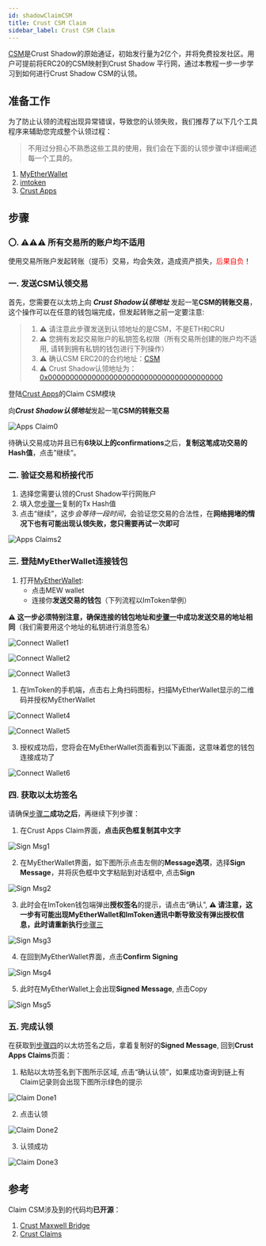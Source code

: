 ```yaml
---
id: shadowClaimCSM
title: Crust CSM Claim
sidebar_label: Crust CSM Claim
---
```


[CSM](https://ipfs.decoo.io/ipfs/QmdPsqY6W1v5KUYH8Q1m8SCJwFLXSwRJeeeft9WS6ct3JA)是Crust Shadow的原始通证，初始发行量为2亿个，并将免费投发社区。用户可提前将ERC20的CSM映射到Crust Shadow 平行网，通过本教程一步一步学习到如何进行Crust Shadow CSM的认领。

## 准备工作

为了防止认领的流程出现异常错误，导致您的认领失败，我们推荐了以下几个工具程序来辅助您完成整个认领过程：

> 不用过分担心不熟悉这些工具的使用，我们会在下面的认领步骤中详细阐述每一个工具的。

1. [MyEtherWallet](https://v5.myetherwallet.com/)
2. [imtoken](https://token.im/)
3. [Crust Apps](https://shadow-apps.crust.network/?rpc=wss%3A%2F%2Frpc2-shadow.crust.network#/explorer)


## 步骤

### 〇. ⚠️⚠️⚠️ 所有交易所的账户均不适用

使用交易所账户发起转账（提币）交易，均会失效，造成资产损失，<font color='red'>后果自负</font>！

### 一. 发送CSM认领交易

首先，您需要在以太坊上向 ***Crust Shadow认领地址*** 发起一笔**CSM的转账交易**，这个操作可以在任意的钱包端完成，但发起转账之前一定要注意:

> 1. ⚠️ 请注意此步骤发送到认领地址的是CSM，不是ETH和CRU
> 2. ⚠️ 您拥有发起交易账户的私钥签名权限（所有交易所创建的账户均不适用, 请转到拥有私钥的钱包进行下列操作）
> 3. ⚠️ 确认CSM ERC20的合约地址：[CSM](https://etherscan.io/token/0x2620638eda99f9e7e902ea24a285456ee9438861)
> 4. ⚠️ Crust Shadow认领地址为：[0x0000000000000000000000000000000000000000](https://etherscan.io/address/0x0000000000000000000000000000000000000000)

登陆[Crust Apps](https://shadow-apps.crust.network/?rpc=wss%3A%2F%2Frpc2-shadow.crust.network#/claims/shadowCsmClaims)的Claim CSM模块

向***Crust Shadow认领地址***发起一笔**CSM的转账交易**

![Apps Claim0](assets/claimcsm/apps_claims01.jpg)

待确认交易成功并且已有**6块以上的confirmations**之后，**复制这笔成功交易的Hash值**，点击”继续“。

### 二. 验证交易和桥接代币

1. 选择您需要认领的Crust Shadow平行网账户
2. 填入您[步骤一](#一-发送csm认领交易)复制的Tx Hash值
3. 点击“继续”，这步*会等待一段时间*，会验证您交易的合法性，在**网络拥堵的情况下也有可能出现认领失败，您只需要再试一次即可**

![Apps Claims2](assets/claimcsm/apps_claims2.png)

### 三. 登陆MyEtherWallet连接钱包

1. 打开[MyEtherWallet](https://v5.myetherwallet.com/access-my-wallet):
    - 点击MEW wallet
    - 连接你**发送交易的钱包**（下列流程以ImToken举例）

**⚠️ 这一步必须特别注意，确保连接的钱包地址和[步骤一](#一-发送csm认领交易)中成功发送交易的地址相同**（我们需要用这个地址的私钥进行消息签名）

![Connect Wallet1](assets/claimcsm/connect_wallet1.jpg)

![Connect Wallet2](assets/claimcsm/connect_wallet2.jpg)

![Connect Wallet3](assets/claimcsm/connect_wallet3.png)

1. 在ImToken的手机端，点击右上角扫码图标，扫描MyEtherWallet显示的二维码并授权MyEtherWallet

![Connect Wallet4](assets/claimcsm/connect_wallet4.jpg)

![Connect Wallet5](assets/claimcsm/connect_wallet5.jpg)

3. 授权成功后，您将会在MyEtherWallet页面看到以下画面，这意味着您的钱包连接成功了

![Connect Wallet6](assets/claimcsm/connect_wallet6.jpg)


### 四. 获取以太坊签名

请确保[步骤二](#二-验证交易和桥接代币)**成功之后**，再继续下列步骤：

1. 在Crust Apps Claim界面，**点击灰色框复制其中文字**

![Sign Msg1](assets/claimcsm/sign_msg1.jpg)

2. 在MyEtherWallet界面，如下图所示点击左侧的**Message选项**，选择**Sign Message**，并将灰色框中文字粘贴到对话框中, 点击**Sign**

![Sign Msg2](assets/claimcsm/sign_msg2.png)

3. 此时会在ImToken钱包端弹出**授权签名**的提示，请点击“确认”, **⚠️ 请注意，这一步有可能出现MyEtherWallet和ImToken通讯中断导致没有弹出授权信息，此时请重新执行**[步骤三](#三-登陆myetherwallet连接钱包)

![Sign Msg3](assets/claimcsm/sign_msg3.jpg)

4. 在回到MyEtherWallet界面，点击**Confirm Signing**

![Sign Msg4](assets/claimcsm/sign_msg4.jpg)

5. 此时在MyEtherWallet上会出现**Signed Message**, 点击Copy

![Sign Msg5](assets/claimcsm/sign_msg5.jpg)

### 五. 完成认领

在获取到[步骤四](#四-获取以太坊签名
)的以太坊签名之后，拿着复制好的**Signed Message**, 回到**Crust Apps Claims**页面：

1. 粘贴以太坊签名到下图所示区域, 点击“确认认领”，如果成功查询到链上有Claim记录则会出现下图所示绿色的提示

![Claim Done1](assets/claimcsm/claim_done1.jpg)

2. 点击认领

![Claim Done2](assets/claimcsm/claim_done2.jpg)

3. 认领成功

![Claim Done3](assets/claimcsm/claim_done3.jpg)

## 参考

Claim CSM涉及到的代码均**已开源**：

1. [Crust Maxwell Bridge](https://github.com/decloudf/crust-bridge/tree/main/maxwell-csm-claim)
2. [Crust Claims](https://github.com/crustio/crust/tree/master/cstrml/claims)

